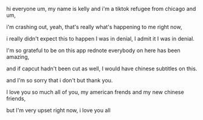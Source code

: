 
hi everyone um, my name is kelly and i'm a tiktok refugee from chicago and um, 

<!-- 我累得不行了，没错，这就是我此刻的真实状态。
“crash out” 在这里是一个口语化表达，意思是 “累垮，精疲力竭” 。 -->
i'm crashing out, yeah, that's really what's happening to me right now,

<!-- 
我真没料到会发生这种事。我之前不愿接受，我承认，我之前不愿承认这一切。
“be in denial” 表示处于一种拒绝承认或面对现实的心理状态，在中文里常表达为 “不愿接受（事实）”“拒不承认”
“denial” 的音标：英 [dɪˈnaɪəl]；美 [dɪˈnaɪəl]否认；否定：指声明某事不是真实的
 -->
i really didn't expect this to happen I was in denial, I admit it I was in denial.

<!-- 我非常感激能使用这款 Rednote 应用程序，这里的每个人都太棒了。
 -->
I'm so grateful to be on this app rednote everybody on here has been amazing,

<!-- 如果 CapCut（剪映海外版）也没有被阉割功能的话，我本可以在这（视频）上添加中文字幕。 -->
and if capcut hadn't been cut as well, I would have chinese subtitles on this.

<!-- 很抱歉我没能（添加中文字幕），但还是感谢（大家）。 -->
and I'm so sorry that i don't but thank you.

I love you so much all of you, my american frends and my new chinese friends,

but I'm very upset right now, i love you all 